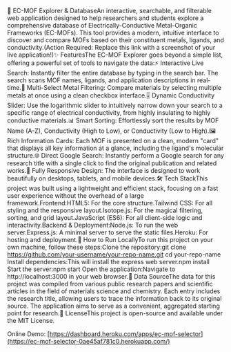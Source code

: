 🧪 EC-MOF Explorer & DatabaseAn interactive, searchable, and filterable web application designed to help researchers and students explore a comprehensive database of Electrically-Conductive Metal-Organic Frameworks (EC-MOFs). This tool provides a modern, intuitive interface to discover and compare MOFs based on their constituent metals, ligands, and conductivity.(Action Required: Replace this link with a screenshot of your live application!)✨ FeaturesThe EC-MOF Explorer goes beyond a simple list, offering a powerful set of tools to navigate the data:⚡ Interactive Live Search: Instantly filter the entire database by typing in the search bar. The search scans MOF names, ligands, and application descriptions in real-time.🔬 Multi-Select Metal Filtering: Compare materials by selecting multiple metals at once using a clean checkbox interface.🎚️ Dynamic Conductivity Slider: Use the logarithmic slider to intuitively narrow down your search to a specific range of electrical conductivity, from highly insulating to highly conductive materials.📊 Smart Sorting: Effortlessly sort the results by MOF Name (A-Z), Conductivity (High to Low), or Conductivity (Low to High).🖼️ Rich Information Cards: Each MOF is presented on a clean, modern "card" that displays all key information at a glance, including the ligand's molecular structure.🌐 Direct Google Search: Instantly perform a Google search for any research title with a single click to find the original publication and related works.📱 Fully Responsive Design: The interface is designed to work beautifully on desktops, tablets, and mobile devices.🛠️ Tech StackThis project was built using a lightweight and efficient stack, focusing on a fast user experience without the overhead of a large framework.Frontend:HTML5: For the core structure.Tailwind CSS: For all styling and the responsive layout.Isotope.js: For the magical filtering, sorting, and grid layout.JavaScript (ES6): For all client-side logic and interactivity.Backend & Deployment:Node.js: To run the web server.Express.js: A minimal server to serve the static files.Heroku: For hosting and deployment.🚀 How to Run LocallyTo run this project on your own machine, follow these steps:Clone the repository:git clone https://github.com/your-username/your-repo-name.git
cd your-repo-name
Install dependencies:This will install the express web server.npm install
Start the server:npm start
Open the application:Navigate to http://localhost:3000 in your web browser.📄 Data SourceThe data for this project was compiled from various public research papers and scientific articles in the field of materials science and chemistry. Each entry includes the research title, allowing users to trace the information back to its original source. The application aims to serve as a convenient, aggregated starting point for research.📜 LicenseThis project is open-source and available under the MIT License.

Online Demo:
[https://dashboard.heroku.com/apps/ec-mof-selector](https://ec-mof-selector-0ae45af781c0.herokuapp.com/)
